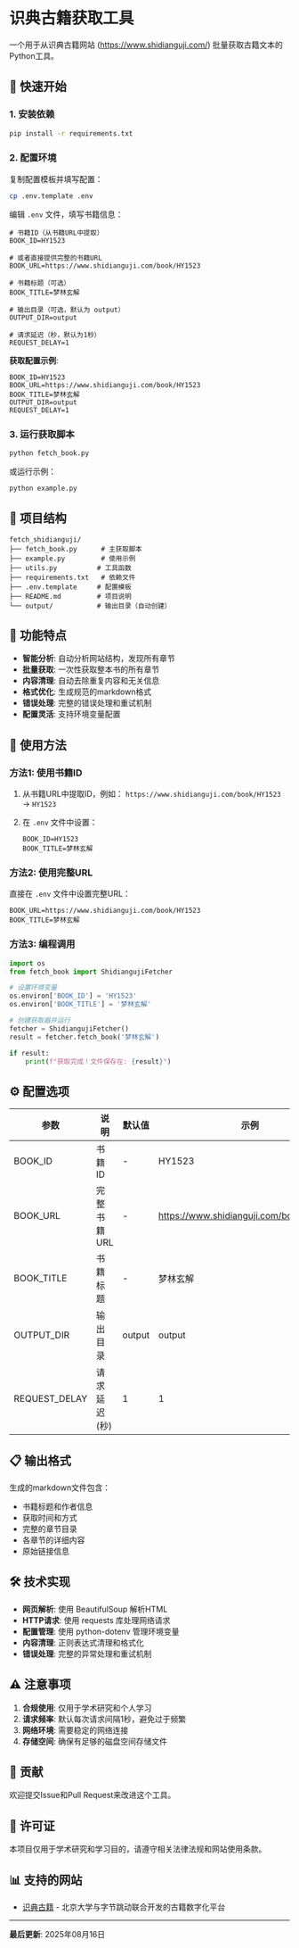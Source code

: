 # 识典古籍获取工具

一个用于从识典古籍网站 (https://www.shidianguji.com/) 批量获取古籍文本的Python工具。

## 🚀 快速开始

### 1. 安装依赖

```bash
pip install -r requirements.txt
```

### 2. 配置环境

复制配置模板并填写配置：

```bash
cp .env.template .env
```

编辑 `.env` 文件，填写书籍信息：

```env
# 书籍ID（从书籍URL中提取）
BOOK_ID=HY1523

# 或者直接提供完整的书籍URL
BOOK_URL=https://www.shidianguji.com/book/HY1523

# 书籍标题（可选）
BOOK_TITLE=梦林玄解

# 输出目录（可选，默认为 output）
OUTPUT_DIR=output

# 请求延迟（秒，默认为1秒）
REQUEST_DELAY=1
```

**获取配置示例**:
```env
BOOK_ID=HY1523
BOOK_URL=https://www.shidianguji.com/book/HY1523
BOOK_TITLE=梦林玄解
OUTPUT_DIR=output
REQUEST_DELAY=1
```

### 3. 运行获取脚本

```bash
python fetch_book.py
```

或运行示例：

```bash
python example.py
```

## 📁 项目结构

```
fetch_shidianguji/
├── fetch_book.py      # 主获取脚本
├── example.py         # 使用示例
├── utils.py          # 工具函数
├── requirements.txt   # 依赖文件
├── .env.template     # 配置模板
├── README.md         # 项目说明
└── output/           # 输出目录（自动创建）
```

## 🔧 功能特点

- **智能分析**: 自动分析网站结构，发现所有章节
- **批量获取**: 一次性获取整本书的所有章节
- **内容清理**: 自动去除重复内容和无关信息
- **格式优化**: 生成规范的markdown格式
- **错误处理**: 完整的错误处理和重试机制
- **配置灵活**: 支持环境变量配置

## 📖 使用方法

### 方法1: 使用书籍ID

1. 从书籍URL中提取ID，例如：
   `https://www.shidianguji.com/book/HY1523` → `HY1523`

2. 在 `.env` 文件中设置：
   ```env
   BOOK_ID=HY1523
   BOOK_TITLE=梦林玄解
   ```

### 方法2: 使用完整URL

直接在 `.env` 文件中设置完整URL：
```env
BOOK_URL=https://www.shidianguji.com/book/HY1523
BOOK_TITLE=梦林玄解
```

### 方法3: 编程调用

```python
import os
from fetch_book import ShidiangujiFetcher

# 设置环境变量
os.environ['BOOK_ID'] = 'HY1523'
os.environ['BOOK_TITLE'] = '梦林玄解'

# 创建获取器并运行
fetcher = ShidiangujiFetcher()
result = fetcher.fetch_book('梦林玄解')

if result:
    print(f"获取完成！文件保存在: {result}")
```

## ⚙️ 配置选项

| 参数 | 说明 | 默认值 | 示例 |
|------|------|--------|------|
| BOOK_ID | 书籍ID | - | HY1523 |
| BOOK_URL | 完整书籍URL | - | https://www.shidianguji.com/book/HY1523 |
| BOOK_TITLE | 书籍标题 | - | 梦林玄解 |
| OUTPUT_DIR | 输出目录 | output | output |
| REQUEST_DELAY | 请求延迟(秒) | 1 | 1 |

## 📋 输出格式

生成的markdown文件包含：

- 书籍标题和作者信息
- 获取时间和方式
- 完整的章节目录
- 各章节的详细内容
- 原始链接信息

## 🛠️ 技术实现

- **网页解析**: 使用 BeautifulSoup 解析HTML
- **HTTP请求**: 使用 requests 库处理网络请求
- **配置管理**: 使用 python-dotenv 管理环境变量
- **内容清理**: 正则表达式清理和格式化
- **错误处理**: 完整的异常处理和重试机制

## ⚠️ 注意事项

1. **合规使用**: 仅用于学术研究和个人学习
2. **请求频率**: 默认每次请求间隔1秒，避免过于频繁
3. **网络环境**: 需要稳定的网络连接
4. **存储空间**: 确保有足够的磁盘空间存储文件

## 🤝 贡献

欢迎提交Issue和Pull Request来改进这个工具。

## 📄 许可证

本项目仅用于学术研究和学习目的，请遵守相关法律法规和网站使用条款。

## 📊 支持的网站

- [识典古籍](https://www.shidianguji.com/) - 北京大学与字节跳动联合开发的古籍数字化平台

---

**最后更新**: 2025年08月16日 